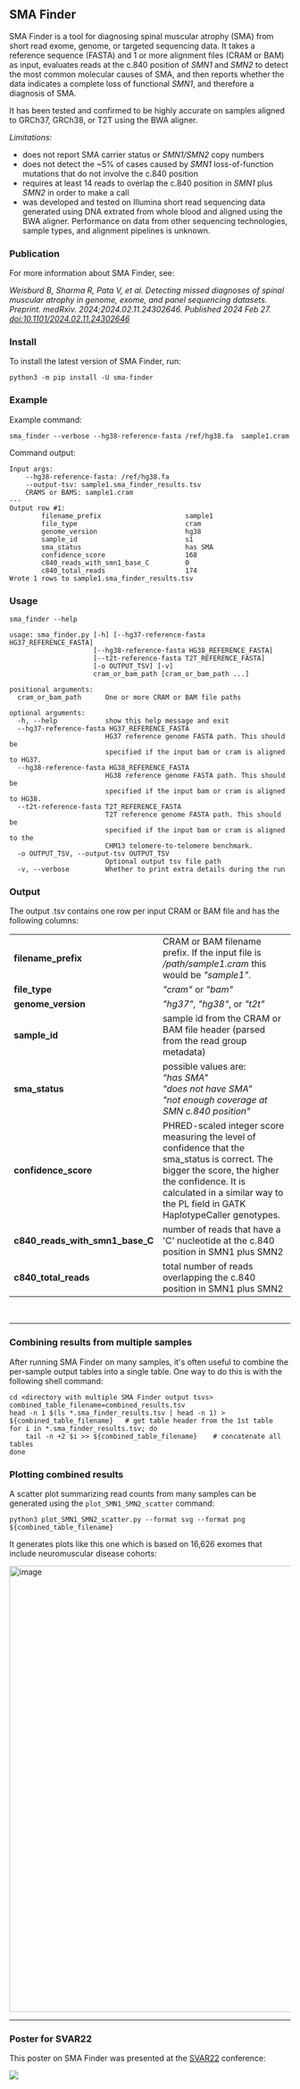 ## SMA Finder  

SMA Finder is a tool for diagnosing spinal muscular atrophy (SMA) from short read exome, genome, or targeted sequencing data. It takes a reference sequence (FASTA) and 1 or more alignment files (CRAM or BAM) as input, evaluates reads at the c.840 position of *SMN1* and *SMN2* to detect the most common molecular causes of SMA, and then reports whether the data indicates a complete loss of functional *SMN1*, and therefore a diagnosis of SMA. 

It has been tested and confirmed to be highly accurate on samples aligned to GRCh37, GRCh38, or T2T using the BWA aligner.

*Limitations:*  
- does not report SMA carrier status or *SMN1/SMN2* copy numbers  
- does not detect the ~5% of cases caused by *SMN1* loss-of-function mutations that do not involve the c.840 position  
- requires at least 14 reads to overlap the c.840 position in *SMN1* plus *SMN2* in order to make a call  
- was developed and tested on Illumina short read sequencing data generated using DNA extrated from whole blood and aligned using the BWA aligner. Performance on data from other sequencing technologies, sample types, and alignment pipelines is unknown. 

### Publication

For more information about SMA Finder, see:

*Weisburd B, Sharma R, Pata V, et al. Detecting missed diagnoses of spinal muscular atrophy in genome, exome, and panel sequencing datasets. Preprint. medRxiv. 2024;2024.02.11.24302646. Published 2024 Feb 27. [doi:10.1101/2024.02.11.24302646](https://pubmed.ncbi.nlm.nih.gov/38405995/)*

### Install

To install the latest version of SMA Finder, run:
```
python3 -m pip install -U sma-finder
```

### Example

Example command:
```
sma_finder --verbose --hg38-reference-fasta /ref/hg38.fa  sample1.cram
```
Command output:
```
Input args:
    --hg38-reference-fasta: /ref/hg38.fa
    --output-tsv: sample1.sma_finder_results.tsv
    CRAMS or BAMS: sample1.cram
---
Output row #1:
        filename_prefix                     sample1
        file_type                           cram
        genome_version                      hg38
        sample_id                           s1
        sma_status                          has SMA
        confidence_score                    168
        c840_reads_with_smn1_base_C         0
        c840_total_reads                    174
Wrote 1 rows to sample1.sma_finder_results.tsv        
```

### Usage

```
sma_finder --help

usage: sma_finder.py [-h] [--hg37-reference-fasta HG37_REFERENCE_FASTA]
                     [--hg38-reference-fasta HG38_REFERENCE_FASTA]
                     [--t2t-reference-fasta T2T_REFERENCE_FASTA]
                     [-o OUTPUT_TSV] [-v]
                     cram_or_bam_path [cram_or_bam_path ...]

positional arguments:
  cram_or_bam_path      One or more CRAM or BAM file paths

optional arguments:
  -h, --help            show this help message and exit
  --hg37-reference-fasta HG37_REFERENCE_FASTA
                        HG37 reference genome FASTA path. This should be
                        specified if the input bam or cram is aligned to HG37.
  --hg38-reference-fasta HG38_REFERENCE_FASTA
                        HG38 reference genome FASTA path. This should be
                        specified if the input bam or cram is aligned to HG38.
  --t2t-reference-fasta T2T_REFERENCE_FASTA
                        T2T reference genome FASTA path. This should be
                        specified if the input bam or cram is aligned to the
                        CHM13 telomere-to-telomere benchmark.
  -o OUTPUT_TSV, --output-tsv OUTPUT_TSV
                        Optional output tsv file path
  -v, --verbose         Whether to print extra details during the run
```


### Output

The output .tsv contains one row per input CRAM or BAM file and has the following columns:

<table>
    <tr>
        <td><b>filename_prefix</b></td>
        <td>CRAM or BAM filename prefix. If the input file is <i>/path/sample1.cram</i> this would be <i>"sample1"</i>.</td>
    </tr>
    <tr>
        <td><b>file_type</b></td>
        <td><i>"cram"</i> or <i>"bam"</i></td>
    </tr>
        <tr>
        <td><b>genome_version</b></td>
        <td><i>"hg37"</i>, <i>"hg38"</i>, or <i>"t2t"</i></td>
    </tr>
    <tr>
        <td><b>sample_id</b></td>
        <td>sample id from the CRAM or BAM file header (parsed from the read group metadata)</td>
    </tr>
    <tr>
        <td><b>sma_status</b></td>
        <td>possible values are:<br> 
            <i>"has SMA"</i><br>
            <i>"does not have SMA"</i><br>
            <i>"not enough coverage at SMN c.840 position"</i><br>
        </td>
    <tr>
        <td><b>confidence_score</b></td>
        <td>PHRED-scaled integer score measuring the level of confidence that the sma_status is correct. The bigger the score, the higher the confidence. It is calculated in a similar way to the PL field in GATK HaplotypeCaller genotypes.</td>
    <tr>
        <td><b>c840_reads_with_smn1_base_C</b></td>
        <td>number of reads that have a 'C' nucleotide at the c.840 position in SMN1 plus SMN2</td> 
    <tr>
        <td><b>c840_total_reads</b></td>
        <td>total number of reads overlapping the c.840 position in SMN1 plus SMN2</td>  
    </tr>
</table>
<br />  

---

  
### Combining results from multiple samples

After running SMA Finder on many samples, it's often useful to combine the per-sample output tables into
a single table. One way to do this is with the following shell command:

```
cd <directory with multiple SMA Finder output tsvs>
combined_table_filename=combined_results.tsv
head -n 1 $(ls *.sma_finder_results.tsv | head -n 1) > ${combined_table_filename}   # get table header from the 1st table 
for i in *.sma_finder_results.tsv; do
    tail -n +2 $i >> ${combined_table_filename}    # concatenate all tables
done
```

### Plotting combined results

A scatter plot summarizing read counts from many samples can be generated using the `plot_SMN1_SMN2_scatter` command:

```
python3 plot_SMN1_SMN2_scatter.py --format svg --format png ${combined_table_filename}
```

It generates plots like this one which is based on 16,626 exomes that include neuromuscular disease cohorts:

<img width="799" alt="image" src="https://github.com/broadinstitute/sma-finder/assets/6240170/d097a231-9b66-445b-b53c-84abdb9887d0">

---
### Poster for SVAR22

This poster on SMA Finder was presented at the [SVAR22](https://www.grahamerwin.org/svar-conference) conference:

<img src="https://github.com/broadinstitute/sma_finder/raw/main/docs/SMA_poster_SVAR22.png" />

